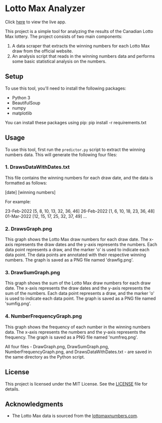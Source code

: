 # Lotto Max Analyzer

Click [here](https://lottomax-analyser-fe.herokuapp.com/) to view the live app.

This project is a simple tool for analyzing the results of the Canadian Lotto Max lottery. The project consists of two main components:

1. A data scraper that extracts the winning numbers for each Lotto Max draw from the official website.
2. An analysis script that reads in the winning numbers data and performs some basic statistical analysis on the numbers.

## Setup

To use this tool, you'll need to install the following packages:

- Python 3
- BeautifulSoup
- numpy
- matplotlib

You can install these packages using pip:
pip install -r requirements.txt


## Usage

To use this tool, first run the `predictor.py` script to extract the winning numbers data. This will generate the following four files:

### 1. DrawsDataWithDates.txt

This file contains the winning numbers for each draw date, and the data is formatted as follows:

[date] [winning numbers]


For example:

23-Feb-2022 [5, 8, 10, 13, 32, 36, 46]
26-Feb-2022 [1, 6, 10, 18, 23, 36, 48]
01-Mar-2022 [12, 15, 17, 25, 32, 37, 49]
...


### 2. DrawsGraph.png

This graph shows the Lotto Max draw numbers for each draw date. The x-axis represents the draw dates and the y-axis represents the numbers. Each data point represents a draw, and the marker 'o' is used to indicate each data point. The data points are annotated with their respective winning numbers. The graph is saved as a PNG file named 'drawfig.png'.

### 3. DrawSumGraph.png

This graph shows the sum of the Lotto Max draw numbers for each draw date. The x-axis represents the draw dates and the y-axis represents the sum of the numbers. Each data point represents a draw, and the marker 'o' is used to indicate each data point. The graph is saved as a PNG file named 'sumfig.png'. 

### 4. NumberFrequencyGraph.png

This graph shows the frequency of each number in the winning numbers data. The x-axis represents the numbers and the y-axis represents the frequency. The graph is saved as a PNG file named 'numfreq.png'.

All four files - DrawGraph.png, DrawSumGraph.png, NumberFrequencyGraph.png, and DrawsDataWithDates.txt - are saved in the same directory as the Python script.

## License

This project is licensed under the MIT License. See the [LICENSE](https://github.com/greeshmasunil10/LottoMaxAnalyser/blob/main/LICENSE) file for details.

## Acknowledgments

- The Lotto Max data is sourced from the [lottomaxnumbers.com](https://www.lottomaxnumbers.com/).

